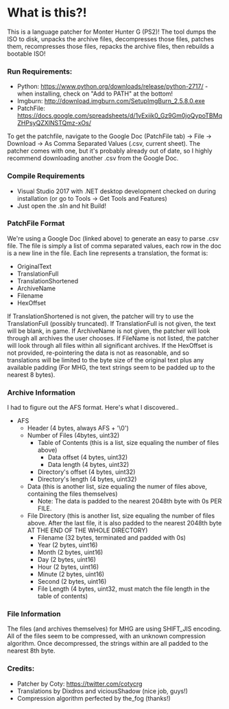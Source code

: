 ﻿# What is this?!
This is a language patcher for Monter Hunter G (PS2)! The tool dumps the ISO to disk, unpacks the archive files, decompresses those files, patches them, recompresses those files, repacks the archive files, then rebuilds a bootable ISO! 

### Run Requirements: 
  - Python: https://www.python.org/downloads/release/python-2717/ - when installing, check on "Add to PATH" at the bottom!
  - Imgburn: http://download.imgburn.com/SetupImgBurn_2.5.8.0.exe 
  - PatchFile: https://docs.google.com/spreadsheets/d/1vExiik0_Gz9Gm0joQypoTBMqZHPsyQZXINSTQmz-xOs/ 

To get the patchfile, navigate to the Google Doc (PatchFile tab) -> File -> Download -> As Comma Separated Values (.csv, current sheet). 
The patcher comes with one, but it's probably already out of date, so I highly recommend downloading another .csv from the Google Doc.

### Compile Requirements
  - Visual Studio 2017 with .NET desktop development checked on during installation (or go to Tools -> Get Tools and Features)
  - Just open the .sln and hit Build!

### PatchFile Format
We're using a Google Doc (linked above) to generate an easy to parse .csv file. The file is simply a list of comma separated values, each row in the doc is a new line in the file. Each line represents a translation, the format is:
  - OriginalText
  - TranslationFull
  - TranslationShortened
  - ArchiveName
  - Filename
  - HexOffset

If TranslationShortened is not given, the patcher will try to use the TranslationFull (possibly truncated). If TranslationFull is not given, the text will be blank, in game. If ArchiveName is not given, the patcher will look through all archives the user chooses. If FileName is not listed, the patcher will look through all files within all significant archives. If the HexOffset is not provided, re-pointering the data is not as reasonable, and so translations will be limited to the byte size of the original text plus any available padding (For MHG, the text strings seem to be padded up to the nearest 8 bytes). 

### Archive Information 
I had to figure out the AFS format. Here's what I discovered.. 

- AFS
  - Header (4 bytes, always AFS + '\0')
  - Number of Files (4bytes, uint32)
    - Table of Contents (this is a list, size equaling the number of files above)
      - Data offset (4 bytes, uint32)
      - Data length (4 bytes, uint32)
    - Directory's offset (4 bytes, uint32)
    - Directory's length (4 bytes, uint32)
  - Data (this is another list, size equaling the numer of files above, containing the files themselves)
    - Note: The data is padded to the nearest 2048th byte with 0s PER FILE.
  - File Directory (this is another list, size equaling the number of files above. After the last file, it is also padded to the nearest 2048th byte AT THE END OF THE WHOLE DIRECTORY)
    - Filename (32 bytes, terminated and padded with 0s)
    - Year (2 bytes, uint16)
    - Month (2 bytes, uint16)
    - Day (2 bytes, uint16)
    - Hour (2 bytes, uint16)
    - Minute (2 bytes, uint16)
    - Second (2 bytes, uint16)
    - File Length (4 bytes, uint32, must match the file length in the table of contents)

### File Information
The files (and archives themselves) for MHG are using SHIFT_JIS encoding. All of the files seem to be compressed, with an unknown compression algorithm. Once decompressed, the strings within are all padded to the nearest 8th byte. 

### Credits:
- Patcher by Coty: https://twitter.com/cotycrg
- Translations by Dixdros and viciousShadow (nice job, guys!)
- Compression algorithm perfected by the_fog (thanks!)